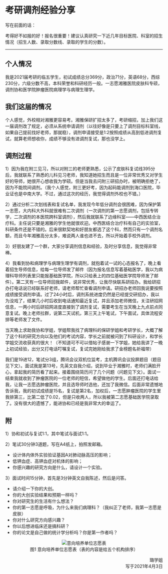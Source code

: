 # 考研调剂经验分享

写在前面的话：

考得好不如报的好！报名很重要！建议认真研究一下近几年目标医院、科室的招生情况（招生人数、录取分数线、录取的学生的分数）。

----

## 个人情况

我是2021届考研的临五学生，初试成绩总分369分，政治71分，英语68分，西综230分，六级分数不高，本科荣誉和科研经历一般。一志愿湘雅医院皮肤科专硕，调剂协和医学院肿瘤医院病理学与病理生理学。

## 我们这届的情况

个人感觉，外校相对湘雅更容易考。湘雅保研扩招太多了，考研缩招，加上我们这一届调剂改了规定，必须从系统申请调剂（以往好像是只要上了调剂目标科室线，如果自己提前找好老师，那就稳），调剂申请接受是1:2按照成绩从高到低进调剂复试，就算老师想收你，成绩不够没有进调剂复试，那也没学上。

## 调剂过程

1）因为我在附三见习，所以对附三的老师更熟悉，公示了皮肤科复试线395分后，我就联系了熟悉的儿科见习老师，我知道她招生而且是一位非常优秀又对学生好的导师，她很开心想收我为学硕。但是当我去问附三研招办时，被明确拒绝了，因为不能院间调剂。（我个人感觉，附三更好考，因为起码能调剂到海口医院，毕业证也是中南大学。不过，通过这次的经历，我觉得调剂外校也不错。）

2）通过分析二次划线表和复试名单，我发现今年低分调剂会很困难，因为保护第一志愿，大内科大外科就很难有二次调剂（一次调剂的第一志愿调剂，包括专转学，二次调剂的本医院跨科室调剂），然后我就联系了边缘科室——中西医结合治疗科。主任说只要是湘雅的学生他就很欢迎。中西医结合治疗科有自己的实验室，科研条件还是不错的。后来很默契地和好朋友都选了这个科，然而只有一个调剂名额，而且今年湘雅高分太多，难说两人谁也进不去，所以开始着手校外调剂。

3）好朋友建了一个群，大家分享调剂信息和经验，及时分享信息，我觉得非常棒。

4）我看到协和病理学与病理生理学有调剂，就抱着试一试的心态报名了，晚上看着招生导师信息，给每一位导师发了邮件（因为报名信息写着基础医学，我以为病理科导师列表里只能报基础医学院，所以只给表上的四位基础医学院导师发了邮件）。第二天有一位导师回我邮件，说非常优秀，让我尽快联系研招办。我给研招办打电话说已经联系好老师，请老师帮忙查看调剂申请。研招办老师回我说要按照成绩接受调剂申请。过了24小时后，调剂系统进度仍然是已经提交研招办，我以为没戏了，结果几小时后收到电话通知最近复试，并且添加老师微信，关注研招网信息，一两小时后研招网进度直接到了调剂复试，需要考生在当天晚上九点前点同意复试。晚上老师拉群，说第二天试机，第三天上午笔试，下午面试，具体流程安排等老师发了文件。

当天晚上求助我协和学姐，学姐帮我找了病理科的保研学姐和考研学长，大概了解了这个科的研究方向以及他们的考试内容，学长之前就被问到了科研设计，和学长学姐交流收获真的很大！（不知道可不可以借帖子感谢一下学姐，她给我讲了一晚上初试经验，出分又打电话叮嘱复试，复试完她刚给我求了金榜题名祈福带）

我们是19进12，笔试分3组，腾讯会议双机位监考，主机腾讯会议投屏题目（题目见下文）。面试我是第13号，先英文自我介绍，说到毕业于湘雅时，老师们满脸开心，拿起我的简历看了起来。接着围绕简历问了几个问题（问题见下文）。面试一结束我就收到了肿瘤医院的一位老师的短信，希望做他的学生。后面还打电话给我，让我一志愿选肿瘤医院，并且选导师时选他，还加了我微信。后面非常遗憾地告诉我，我的初试成绩是15名，复试是第2名，加权后，一志愿肿瘤医院的学生里我排第三，比第二低了0.02，但是只收两人，所以我被第二志愿基础医学院录取了。没有很大的遗憾了，能进协和已经是我非常大的幸运了。

## 附

1）协和初试与复试1:1，其中笔试与面试1:1。

2）笔试30分钟3道题，写在A4纸上，拍照发邮箱。
+ 设计体内体外实验验证基因A对肺动脉高压的影响；
+ 低钾血症、高钾血症对机体的影响；
+ 你感兴趣的研究方向是什么，请设计一个实验。

3）面试时间15分钟，首先是3分钟英文自我陈述，然后是问答。
+ 请介绍一下你的大创。
+ 你的大创实验结果和预期一样吗？
+ 你对研究生的生活有什么想法？
+ 你的第一志愿是呼吸，为什么来我们病理科？（我纠正了老师，我第一志愿是皮肤）
+ 你对什么研究方向感兴趣？
+ 你以后想进临床还是搞科研？
+ 你的论文是自己做的统计学分析吗？你是第一作者吗？

<p align=center>
<img src="https://xunlutzp.gitee.io/Image/Ch9_6_1.jpeg" alt="意向培养单位志愿表">
<br/>图1 意向培养单位志愿表（表的内容是给五个机构排序）
</p>

<p align="right">璐学姐<br/>写于2021年4月3日</p>